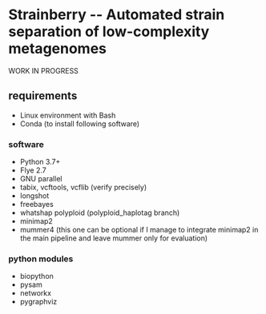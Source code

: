 # Strainberry -- Automated strain separation of low-complexity metagenomes

WORK IN PROGRESS

## requirements
- Linux environment with Bash
- Conda (to install following software)

### software
- Python 3.7+
- Flye 2.7
- GNU parallel
- tabix, vcftools, vcflib (verify precisely)
- longshot
- freebayes
- whatshap polyploid (polyploid_haplotag branch)
- minimap2
- mummer4 (this one can be optional if I manage to integrate minimap2 in the main pipeline and leave mummer only for evaluation)

### python modules
- biopython
- pysam
- networkx
- pygraphviz
